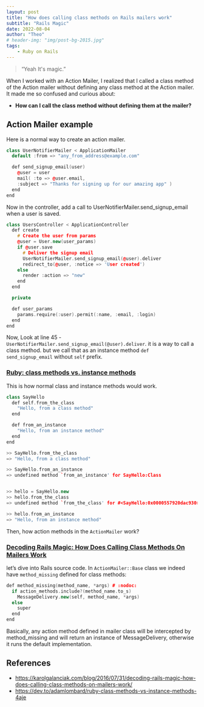 ```yaml
---
layout: post
title: "How does calling class methods on Rails mailers work"
subtitle: "Rails Magic"
date: 2022-08-04
author: "Theo"
# header-img: "img/post-bg-2015.jpg"
tags:
    - Ruby on Rails
---
```


> “Yeah It's magic.”

When I worked with an Action Mailer, I realized that I called a class method of the Action mailer without defining any class method at the Action mailer.
It made me so confused and curious about:

- **How can I call the class method without defining them at the mailer?**

Action Mailer example
----------------------------------------

Here is a normal way to create an action mailer.

```cpp
class UserNotifierMailer < ApplicationMailer
  default :from => "any_from_address@example.com"

  def send_signup_email(user)
    @user = user
    mail( :to => @user.email,
    :subject => "Thanks for signing up for our amazing app" )
  end
end
```

Now in the controller, add a call to UserNotifierMailer.send_signup_email when a user is saved.

```cpp
class UsersController < ApplicationController
  def create
    # Create the user from params
    @user = User.new(user_params)
    if @user.save
      # Deliver the signup email
      UserNotifierMailer.send_signup_email(@user).deliver
      redirect_to(@user, :notice => 'User created')
    else
      render :action => "new"
    end
  end

  private

  def user_params
    params.require(:user).permit(:name, :email, :login)
  end
end
```

Now, Look at line 45 - `UserNotifierMailer.send_signup_email(@user).deliver`. it is a way to call a class method.
but we call that as an instance method `def send_signup_email` without `self` prefix.

### [Ruby: class methods vs. instance methods](https://dev.to/adamlombard/ruby-class-methods-vs-instance-methods-4aje)

This is how normal class and instance methods would work.

```cpp
class SayHello
  def self.from_the_class
    "Hello, from a class method"
  end

  def from_an_instance
    "Hello, from an instance method"
  end
end
```

```cpp
>> SayHello.from_the_class
=> "Hello, from a class method"

>> SayHello.from_an_instance
=> undefined method `from_an_instance' for SayHello:Class


>> hello = SayHello.new
>> hello.from_the_class
=> undefined method `from_the_class' for #<SayHello:0x0000557920dac930>

>> hello.from_an_instance
=> "Hello, from an instance method"
```

Then, how action methods in the `ActionMailer` work?

### [Decoding Rails Magic: How Does Calling Class Methods On Mailers Work](https://karolgalanciak.com/blog/2016/07/31/decoding-rails-magic-how-does-calling-class-methods-on-mailers-work/)

let’s dive into Rails source code. In `ActionMailer::Base` class we indeed have `method_missing` defined for class methods:

```cpp
def method_missing(method_name, *args) # :nodoc:
  if action_methods.include?(method_name.to_s)
    MessageDelivery.new(self, method_name, *args)
  else
    super
  end
end
```
Basically, any action method defined in mailer class will be intercepted by method_missing and will return an instance of MessageDelivery, otherwise it runs the default implementation.



References
----------

- <https://karolgalanciak.com/blog/2016/07/31/decoding-rails-magic-how-does-calling-class-methods-on-mailers-work/>
- <https://dev.to/adamlombard/ruby-class-methods-vs-instance-methods-4aje>













